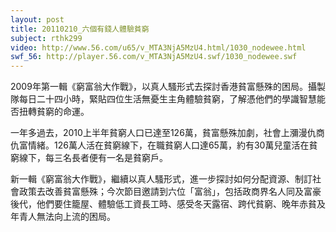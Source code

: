 ```yaml
---
layout: post
title: 20110210_六個有錢人體驗貧窮
subject: rthk299
video: http://www.56.com/u65/v_MTA3NjA5MzU4.html/1030_nodewee.html
swf_56: http://player.56.com/v_MTA3NjA5MzU4.swf/1030_nodewee.swf
---
```

2009年第一輯《窮富翁大作戰》，以真人騷形式去探討香港貧富懸殊的困局。攝製隊每日二十四小時，緊貼四位生活無憂生主角體驗貧窮，了解憑他們的學識智慧能否扭轉貧窮的命運。

一年多過去，2010上半年貧窮人口已達至126萬，貧富懸殊加劇，社會上瀰漫仇商仇富情緒。126萬人活在貧窮線下，在職貧窮人口達65萬，約有30萬兒童活在貧窮線下，每三名長者便有一名是貧窮戶。

新一輯《窮富翁大作戰》，繼續以真人騷形式，進一步探討如何分配資源、制訂社會政策去改善貧富懸殊；今次節目邀請到六位「富翁」，包括政商界名人同及富豪後代，他們要住籠屋、體驗低工資長工時、感受冬天露宿、跨代貧窮、晚年赤貧及年青人無法向上流的困局。
